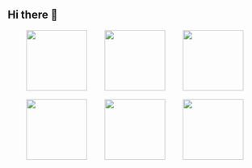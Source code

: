 ## Hi there 👋

<!--

**Here are some ideas to get you started:**

🙋‍♀️ A short introduction - what is your organization all about?
🌈 Contribution guidelines - how can the community get involved?
👩‍💻 Useful resources - where can the community find your docs? Is there anything else the community should know?
🍿 Fun facts - what does your team eat for breakfast?
🧙 Remember, you can do mighty things with the power of [Markdown](https://docs.github.com/github/writing-on-github/getting-started-with-writing-and-formatting-on-github/basic-writing-and-formatting-syntax)
-->
<div align=center>
<p><img height="120em" src="https://mazassumnida.wtf/api/v2/generate_badge?boj=0at_x"/>&nbsp&nbsp&nbsp&nbsp&nbsp&nbsp&nbsp&nbsp
<img height="120em" src="https://mazassumnida.wtf/api/v2/generate_badge?boj=chu1214"/>&nbsp&nbsp&nbsp&nbsp&nbsp&nbsp&nbsp&nbsp
<img height="120em" src="https://mazassumnida.wtf/api/v2/generate_badge?boj=yeeeh"/></p>
</div>
<div align=center>
<p><img height="120em" src="https://mazassumnida.wtf/api/v2/generate_badge?boj=kdw150821"/>&nbsp&nbsp&nbsp&nbsp&nbsp&nbsp&nbsp&nbsp
<img height="120em" src="https://mazassumnida.wtf/api/v2/generate_badge?boj=ksgg1"/>&nbsp&nbsp&nbsp&nbsp&nbsp&nbsp&nbsp&nbsp
<img height="120em" src="https://mazassumnida.wtf/api/v2/generate_badge?boj=apxjvm"/></p>
</div>

